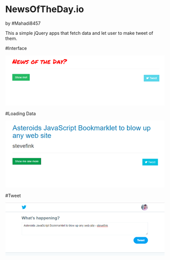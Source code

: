 # NewsOfTheDay.io
by #Mahadi8457

This a simple jQuery apps that fetch data and let user to make tweet of them.

#Interface

![screenshot](screenshot1.png)

#Loading Data

![screenshot](screenshot2.png)

#Tweet

![screenshot](screenshot3.png)
